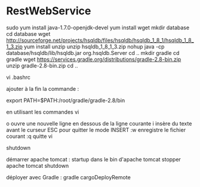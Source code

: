 # RestWebService


sudo yum install java-1.7.0-openjdk-devel
yum install wget
mkdir database
cd database
wget http://sourceforge.net/projects/hsqldb/files/hsqldb/hsqldb_1_8_1/hsqldb_1_8_1_3.zip
yum install unzip
unzip hsqldb_1_8_1_3.zip
nohup java -cp database/hsqldb/lib/hsqldb.jar org.hsqldb.Server
cd ..
mkdir gradle
cd gradle
wget https://services.gradle.org/distributions/gradle-2.8-bin.zip
unzip gradle-2.8-bin.zip
cd ..

vi .bashrc

ajouter à la fin la commande :

export PATH=$PATH:/root/gradle/gradle-2.8/bin

en utilisant les commandes vi

o 	ouvre une nouvelle ligne en dessous de la ligne courante
i 	insère du texte avant le curseur
ESC pour quitter le mode INSERT
:w 	enregistre le fichier courant
:q 	quitte vi

shutdown


démarrer apache tomcat : startup dans le bin d'apache tomcat
stopper apache tomcat shutdown

déployer avec Gradle : gradle cargoDeployRemote
